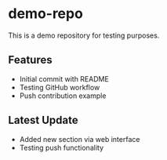 # demo-repo
This is a demo repository for testing purposes.

## Features
- Initial commit with README
- Testing GitHub workflow
- Push contribution example

## Latest Update
- Added new section via web interface
- Testing push functionality
